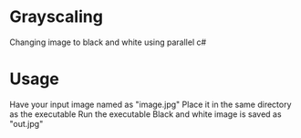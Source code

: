 # Grayscaling
Changing image to black and white using parallel c#

# Usage
Have your input image named as "image.jpg"
Place it in the same directory as the executable
Run the executable
Black and white image is saved as "out.jpg"
